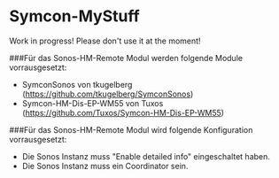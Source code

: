 # Symcon-MyStuff
Work in progress! Please don't use it at the moment!

###Für das Sonos-HM-Remote Modul werden folgende Module vorrausgesetzt:
- SymconSonos von tkugelberg (https://github.com/tkugelberg/SymconSonos)
- Symcon-HM-Dis-EP-WM55 von Tuxos (https://github.com/Tuxos/Symcon-HM-Dis-EP-WM55)

###Für das Sonos-HM-Remote Modul wird folgende Konfiguration vorrausgesetzt:
- Die Sonos Instanz muss "Enable detailed info" eingeschaltet haben.
- Die Sonos Instanz muss ein Coordinator sein.
